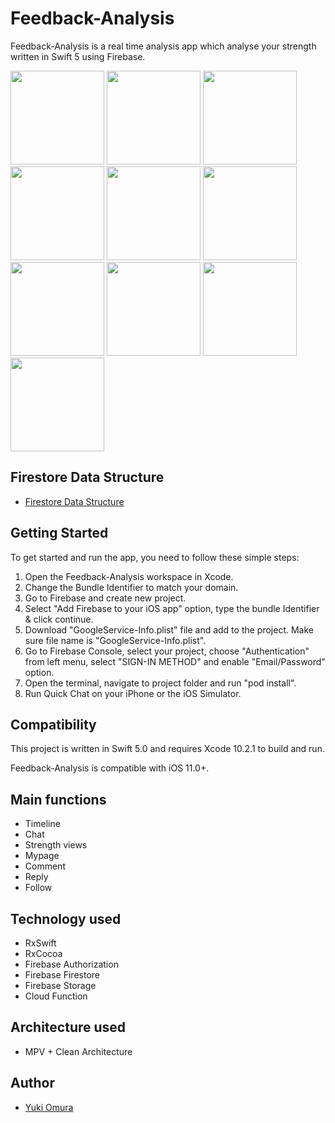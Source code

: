 # Feedback-Analysis

 Feedback-Analysis is a real time analysis app which analyse your strength written in Swift 5 using Firebase.

<img width="150" src="https://user-images.githubusercontent.com/39009922/63653724-98e52580-c7ab-11e9-8549-43080fd2fcde.png" />  <img width="150" src="https://user-images.githubusercontent.com/39009922/63653725-98e52580-c7ab-11e9-8acd-cd2df2c2e339.png" />
<img width="150" src="https://user-images.githubusercontent.com/39009922/63653726-98e52580-c7ab-11e9-93ec-6bc105413d83.png" />  <img width="150" src="https://user-images.githubusercontent.com/39009922/63653727-997dbc00-c7ab-11e9-9af2-400247bb70f0.png" />
<img width="150" src="https://user-images.githubusercontent.com/39009922/63653728-997dbc00-c7ab-11e9-8819-292e744503d4.png" />  <img width="150" src="https://user-images.githubusercontent.com/39009922/63653729-997dbc00-c7ab-11e9-92cd-b63c865f9ef9.png" />
<img width="150" src="https://user-images.githubusercontent.com/39009922/63653730-997dbc00-c7ab-11e9-8b91-9f1ffa4cde72.png" />  <img width="150" src="https://user-images.githubusercontent.com/39009922/63653731-9a165280-c7ab-11e9-8594-4e820ddc517a.png" />
<img width="150" src="https://user-images.githubusercontent.com/39009922/63653915-422d1b00-c7ae-11e9-934f-5113f81c0f4e.png" />  <img width="150" src="https://user-images.githubusercontent.com/39009922/63653916-422d1b00-c7ae-11e9-8469-c0cd92d51b02.png" />



## Firestore Data Structure
- [Firestore Data Structure](https://github.com/omurayuki/FeedbackAnalysis/wiki/Firestore-Data-Structure)



## Getting Started

To get started and run the app, you need to follow these simple steps:

1. Open the Feedback-Analysis workspace in Xcode.
2. Change the Bundle Identifier to match your domain.
3. Go to Firebase and create new project.
4. Select "Add Firebase to your iOS app" option, type the bundle Identifier & click continue.
5. Download "GoogleService-Info.plist" file and add to the project. Make sure file name is "GoogleService-Info.plist".
6. Go to Firebase Console, select your project, choose "Authentication" from left menu, select "SIGN-IN METHOD" and enable "Email/Password" option.
7. Open the terminal, navigate to project folder and run "pod install".
8. Run Quick Chat on your iPhone or the iOS Simulator.



## Compatibility

This project is written in Swift 5.0 and requires Xcode 10.2.1 to build and run.

Feedback-Analysis is compatible with iOS 11.0+.



## Main functions
- Timeline
- Chat
- Strength views
- Mypage
- Comment
- Reply
- Follow



## Technology used

- RxSwift
- RxCocoa
- Firebase Authorization
- Firebase Firestore
- Firebase Storage
- Cloud Function



## Architecture used

- MPV + Clean Architecture



## Author

- [Yuki Omura](https://twitter.com/yuking_0319)
